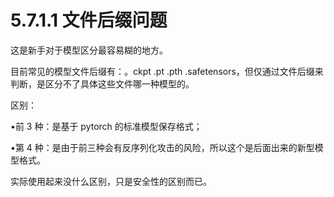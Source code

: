 # 5.7.1.1 文件后缀问题

这是新手对于模型区分最容易糊的地方。

目前常见的模型文件后缀有：。ckpt .pt .pth .safetensors，但仅通过文件后缀来判断，是区分不了具体这些文件哪一种模型的。

区别：

•前 3 种：是基于 pytorch 的标准模型保存格式；

•第 4 种：是由于前三种会有反序列化攻击的风险，所以这个是后面出来的新型模型格式。

实际使用起来没什么区别，只是安全性的区别而已。